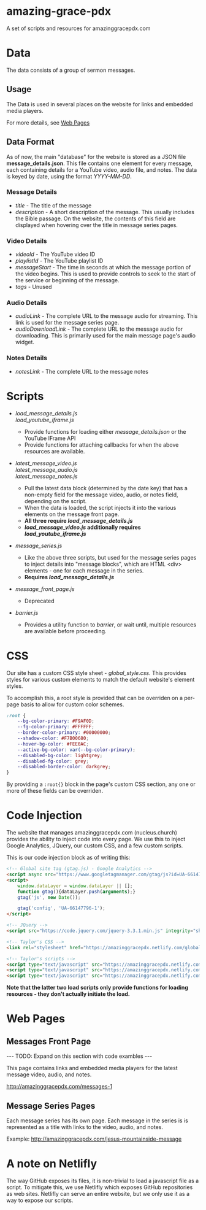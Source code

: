 # amazing-grace-pdx

A set of scripts and resources for amazinggracepdx.com

# Data

The data consists of a group of sermon messages. 

## Usage
The Data is used in several places on the website for links and embedded media players.

For more details, see [Web Pages](#Web-Pages)

## Data Format

As of now, the main "database" for the website is stored as a JSON file **message_details.json**. This file contains one element for every message, each containing details for a YouTube video, audio file, and notes. The data is keyed by date, using the format *YYYY-MM-DD*. 

### Message Details

* *title* - The title of the message
* *description* - A short description of the message. This usually includes the Bible passage. On the website, the contents of this field are displayed  when hovering over the title in message series pages.

### Video Details

* *videoId* - The YouTube video ID
* *playlistId* - The YouTube playlist ID
* *messageStart* - The time in seconds at which the message portion of the video begins. This is used to provide controls to seek to the start of the service or beginning of the message.
* *tags* - Unused

### Audio Details

* *audioLink* - The complete URL to the message audio for streaming. This link is used for the message series page.
* *audioDownloadLink* - The complete URL to the message audio for downloading. This is primarily used for the main message page's audio widget.

### Notes Details
* *notesLink* - The complete URL to the message notes

# Scripts

* *load_message_details.js*<br>*load_youtube_iframe.js*
    * Provide functions for loading either *message_details.json* or the YouTube IFrame API
    * Provide functions for attaching callbacks for when the above resources are available.

* *latest_message_video.js*<br>
  *latest_message_audio.js*<br>
  *latest_message_notes.js*
    * Pull the latest data block (determined by the date key) that has a non-empty field for the message video, audio, or notes field, depending on the script.
    * When the data is loaded, the script injects it into the various elements on the message front page.
    * **All three require *load_message_details.js***
    * ***load_message_video.js* additionally requires *load_youtube_iframe.js***

* *message_series.js*
    * Like the above three scripts, but used for the message series pages to inject details into "message blocks", which are HTML \<div> elements - one for each message in the series.
    * **Requires *load_message_details.js***

* *message_front_page.js* 
    * Deprecated

* *barrier.js*
    * Provides a utility function to *barrier*, or wait until, multiple resources are available before proceeding.

# CSS

Our site has a custom CSS style sheet - *global_style.css*. This provides styles for various custom elements to match the default website's element styles.

To accomplish this, a root style is provided that can be overriden on a per-page basis to allow for custom color schemes.

```css
:root {
    --bg-color-primary: #F9AF0D;
    --fg-color-primary: #FFFFFF;
    --border-color-primary: #00000000;
    --shadow-color: #F7B00680;
    --hover-bg-color: #FEE0AC;
    --active-bg-color: var(--bg-color-primary);
    --disabled-bg-color: lightgrey;
    --disabled-fg-color: grey;
    --disabled-border-color: darkgrey;
}
```
By providing a `:root{}` block in the page's custom CSS section, any one or more of these fields can be overriden.

# Code Injection

The website that manages amazinggracepdx.com (nucleus.church) provides the ability to inject code into every page. We use this to inject Google Analytics, JQuery, our custom CSS, and a few custom scripts.

This is our code injection block as of writing this:

```HTML
<!-- Global site tag (gtag.js) - Google Analytics -->
<script async src="https://www.googletagmanager.com/gtag/js?id=UA-66147796-1"></script>
<script>
    window.dataLayer = window.dataLayer || [];
    function gtag(){dataLayer.push(arguments);}
    gtag('js', new Date());

    gtag('config', 'UA-66147796-1');
</script>

<!-- JQuery -->
<script src="https://code.jquery.com/jquery-3.3.1.min.js" integrity="sha256-FgpCb/KJQlLNfOu91ta32o/NMZxltwRo8QtmkMRdAu8=" crossorigin="anonymous"></script>

<!-- Taylor's CSS -->
<link rel="stylesheet" href="https://amazinggracepdx.netlify.com/global_style.css">

<!-- Taylor's scripts -->
<script type="text/javascript" src="https://amazinggracepdx.netlify.com/barrier.js"></script>
<script type="text/javascript" src="https://amazinggracepdx.netlify.com/load_message_details.js"></script>
<script type="text/javascript" src="https://amazinggracepdx.netlify.com/load_youtube_iframe_api.js"></script>
```
**Note that the latter two load scripts only provide functions for loading resources - they don't actually initiate the load.**

# Web Pages 

## Messages Front Page

--- TODO: Expand on this section with code exambles ---

This page contains links and embedded media players for the latest message video, audio, and notes.

http://amazinggracepdx.com/messages-1

## Message Series Pages

Each message series has its own page. Each message in the series is is represented as a title with links to the video, audio, and notes.

Example: http://amazinggracepdx.com/jesus-mountainside-message

# A note on Netlifly

The way GitHub exposes its files, it  is non-trivial to load a javascript file as a script. To mitigate this, we use Netlifly which exposes GitHub repositories as web sites. Netlifly can serve an entire website, but  we only use it as a way to expose our scripts.
